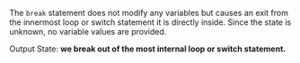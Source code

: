 The `break` statement does not modify any variables but causes an exit from the innermost loop or switch statement it is directly inside. Since the state is unknown, no variable values are provided.

Output State: **we break out of the most internal loop or switch statement.**